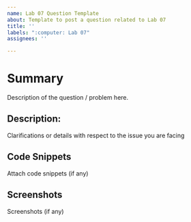 ```yaml
---
name: Lab 07 Question Template
about: Template to post a question related to Lab 07
title: ''
labels: ":computer: Lab 07"
assignees: ''

---
```


# Summary

Description of the question / problem here.

## Description:

Clarifications or details with respect to the issue you are facing

## Code Snippets

Attach code snippets (if any)

## Screenshots

Screenshots (if any)
